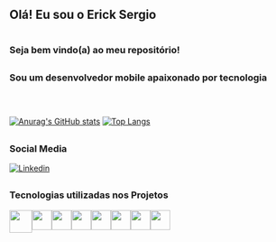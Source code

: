 ## Olá! Eu sou o Erick Sergio <h1/>
### Seja bem vindo(a) ao meu repositório! <h2/>
### Sou um desenvolvedor mobile apaixonado por tecnologia <h3/> <br/>

[![Anurag's GitHub stats](https://github-readme-stats.vercel.app/api?username=erick-sergio&theme=midnight-purple&show_icons=true&hide_rank=true)](https://github.com/erick-sergio/github-readme-stats)
[![Top Langs](https://github-readme-stats.vercel.app/api/top-langs/?username=erick-sergio&layout=compact&theme=midnight-purple)](https://github.com/erick-sergio/github-readme-stats)<br/>
##

### Social Media
[![Linkedin](https://img.shields.io/badge/LinkedIn-0077B5?style=for-the-badge&logo=linkedin&logoColor=white)](https://www.linkedin.com/in/erick-s%C3%A9rgio-05983182/)<br/>
##
    
### Tecnologias utilizadas nos Projetos
<div style="display:flex">
  <img height=40 widgth=280 align="center" src="https://cdn.jsdelivr.net/gh/devicons/devicon/icons/java/java-original.svg" />     
  <img height=35 widgth=280 align="center" src="https://cdn.jsdelivr.net/gh/devicons/devicon/icons/flutter/flutter-original.svg" />
  <img height=35 widgth=280 align="center" src="https://cdn.jsdelivr.net/gh/devicons/devicon/icons/dart/dart-original.svg" />     
  <img height=35 widgth=280 align="center" src="https://cdn.jsdelivr.net/gh/devicons/devicon/icons/kotlin/kotlin-original.svg" />      
  <img height=35 widgth=280 align="center" src="https://cdn.jsdelivr.net/gh/devicons/devicon/icons/git/git-original.svg" />   
  <img height=35 widgth=280 align="center" src="https://cdn.jsdelivr.net/gh/devicons/devicon/icons/figma/figma-original.svg" /> 
  <img height=35 widgth=280 align="center" src="https://cdn.jsdelivr.net/gh/devicons/devicon/icons/javascript/javascript-original.svg" />
  <img height=35 widgth=280 align="center" src="https://cdn.jsdelivr.net/gh/devicons/devicon/icons/github/github-original-wordmark.svg" />    
</div><br/>
